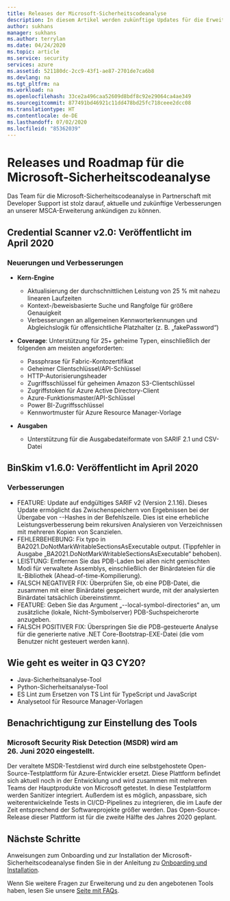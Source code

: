 ```yaml
---
title: Releases der Microsoft-Sicherheitscodeanalyse
description: In diesem Artikel werden zukünftige Updates für die Erweiterung „Microsoft-Sicherheitscodeanalyse“ beschrieben.
author: sukhans
manager: sukhans
ms.author: terrylan
ms.date: 04/24/2020
ms.topic: article
ms.service: security
services: azure
ms.assetid: 521180dc-2cc9-43f1-ae87-2701de7ca6b8
ms.devlang: na
ms.tgt_pltfrm: na
ms.workload: na
ms.openlocfilehash: 33ce2a496caa52609d8bdf8c92e29064ca4ae349
ms.sourcegitcommit: 877491bd46921c11dd478bd25fc718ceee2dcc08
ms.translationtype: HT
ms.contentlocale: de-DE
ms.lasthandoff: 07/02/2020
ms.locfileid: "85362039"
---
```

# <a name="microsoft-security-code-analysis-releases-and-roadmap"></a>Releases und Roadmap für die Microsoft-Sicherheitscodeanalyse

Das Team für die Microsoft-Sicherheitscodeanalyse in Partnerschaft mit Developer Support ist stolz darauf, aktuelle und zukünftige Verbesserungen an unserer MSCA-Erweiterung ankündigen zu können.


## <a name="credential-scanner-v20-released-in-april-2020"></a>Credential Scanner v2.0: Veröffentlicht im April 2020

### <a name="innovations--improvements"></a>Neuerungen und Verbesserungen

- **Kern-Engine**

   - Aktualisierung der durchschnittlichen Leistung von 25 % mit nahezu linearen Laufzeiten
   - Kontext-/beweisbasierte Suche und Rangfolge für größere Genauigkeit
   - Verbesserungen an allgemeinen Kennworterkennungen und Abgleichslogik für offensichtliche Platzhalter (z. B. „fakePassword“)

- **Coverage**: Unterstützung für 25+ geheime Typen, einschließlich der folgenden am meisten angeforderten:

   - Passphrase für Fabric-Kontozertifikat
   - Geheimer Clientschlüssel/API-Schlüssel
   - HTTP-Autorisierungsheader
   - Zugriffsschlüssel für geheimen Amazon S3-Clientschlüssel
   - Zugriffstoken für Azure Active Directory-Client
   - Azure-Funktionsmaster/API-Schlüssel
   - Power BI-Zugriffsschlüssel
   - Kennwortmuster für Azure Resource Manager-Vorlage

- **Ausgaben**

   - Unterstützung für die Ausgabedateiformate von SARIF 2.1 und CSV-Datei

## <a name="binskim-v160-released-in-april-2020"></a>BinSkim v1.6.0: Veröffentlicht im April 2020

### <a name="improvements"></a>Verbesserungen

- FEATURE: Update auf endgültiges SARIF v2 (Version 2.1.16). Dieses Update ermöglicht das Zwischenspeichern von Ergebnissen bei der Übergabe von --Hashes in der Befehlszeile. Dies ist eine erhebliche Leistungsverbesserung beim rekursiven Analysieren von Verzeichnissen mit mehreren Kopien von Scanzielen.
- FEHLERBEHEBUNG: Fix typo in BA2021.DoNotMarkWritableSectionsAsExecutable output. (Tippfehler in Ausgabe „BA2021.DoNotMarkWritableSectionsAsExecutable“ behoben).
- LEISTUNG: Entfernen Sie das PDB-Laden bei allen nicht gemischten Modi für verwaltete Assemblys, einschließlich der Binärdateien für die IL-Bibliothek (Ahead-of-time-Kompilierung).
- FALSCH NEGATIVER FIX: Überprüfen Sie, ob eine PDB-Datei, die zusammen mit einer Binärdatei gespeichert wurde, mit der analysierten Binärdatei tatsächlich übereinstimmt.
- FEATURE: Geben Sie das Argument „--local-symbol-directories“ an, um zusätzliche (lokale, Nicht-Symbolserver) PDB-Suchspeicherorte anzugeben.
- FALSCH POSITIVER FIX: Überspringen Sie die PDB-gesteuerte Analyse für die generierte native .NET Core-Bootstrap-EXE-Datei (die vom Benutzer nicht gesteuert werden kann).

## <a name="whats-next-in-q3-cy20"></a>Wie geht es weiter in Q3 CY20?

- Java-Sicherheitsanalyse-Tool
- Python-Sicherheitsanalyse-Tool
- ES Lint zum Ersetzen von TS Lint für TypeScript und JavaScript
- Analysetool für Resource Manager-Vorlagen

## <a name="tool-deprecation-notification"></a>Benachrichtigung zur Einstellung des Tools

### <a name="microsoft-security-risk-detection-msrd-is-deprecated-on-june-26-2020"></a>Microsoft Security Risk Detection (MSDR) wird am 26. Juni 2020 eingestellt.

Der veraltete MSDR-Testdienst wird durch eine selbstgehostete Open-Source-Testplattform für Azure-Entwickler ersetzt. Diese Plattform befindet sich aktuell noch in der Entwicklung und wird zusammen mit mehreren Teams der Hauptprodukte von Microsoft getestet. In diese Testplattform werden Sanitizer integriert. Außerdem ist es möglich, anpassbare, sich weiterentwickelnde Tests in CI/CD-Pipelines zu integrieren, die im Laufe der Zeit entsprechend der Softwareprojekte größer werden. Das Open-Source-Release dieser Plattform ist für die zweite Hälfte des Jahres 2020 geplant.

## <a name="next-steps"></a>Nächste Schritte

Anweisungen zum Onboarding und zur Installation der Microsoft-Sicherheitscodeanalyse finden Sie in der Anleitung zu [Onboarding und Installation](security-code-analysis-onboard.md).

Wenn Sie weitere Fragen zur Erweiterung und zu den angebotenen Tools haben, lesen Sie unsere [Seite mit FAQs](security-code-analysis-faq.md).

